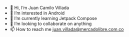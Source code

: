 - 👋 Hi, I’m Juan Camilo Villada
- 👀 I’m interested in Android
- 🌱 I’m currently learning Jetpack Compose
- 💞️ I’m looking to collaborate on anything
- 📫 How to reach me juan.villada@mercadolibre.com.co

<!---
jvillada31/jvillada31 is a ✨ special ✨ repository because its `README.md` (this file) appears on your GitHub profile.
You can click the Preview link to take a look at your changes.
--->
